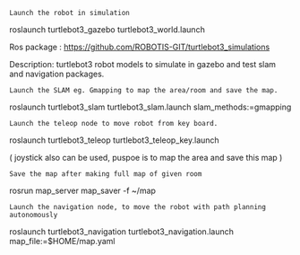     Launch the robot in simulation 

roslaunch turtlebot3_gazebo turtlebot3_world.launch   

Ros package : https://github.com/ROBOTIS-GIT/turtlebot3_simulations 

Description: turtlebot3 robot models to simulate in gazebo and test slam and navigation packages. 

    Launch the SLAM eg. Gmapping to map the area/room and save the map.  

roslaunch turtlebot3_slam turtlebot3_slam.launch slam_methods:=gmapping 

    Launch the teleop node to move robot from key board. 

roslaunch turtlebot3_teleop turtlebot3_teleop_key.launch 

( joystick also can be used, puspoe is to map the area and save this map )   

    Save the map after making full map of given room 

rosrun map_server map_saver -f ~/map  

    Launch the navigation node, to move the robot with path planning autonomously 

roslaunch turtlebot3_navigation turtlebot3_navigation.launch map_file:=$HOME/map.yaml 

